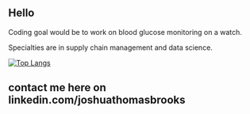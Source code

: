 ## Hello

Coding goal would be to work on blood glucose monitoring on a watch.

Specialties are in supply chain management and data science.

[![Top Langs](https://github-readme-stats.vercel.app/api/top-langs/?username=jtb21091&layout=pie)](https://github.com/jtb21091/github-readme-stats)

## contact me here on linkedin.com/joshuathomasbrooks
